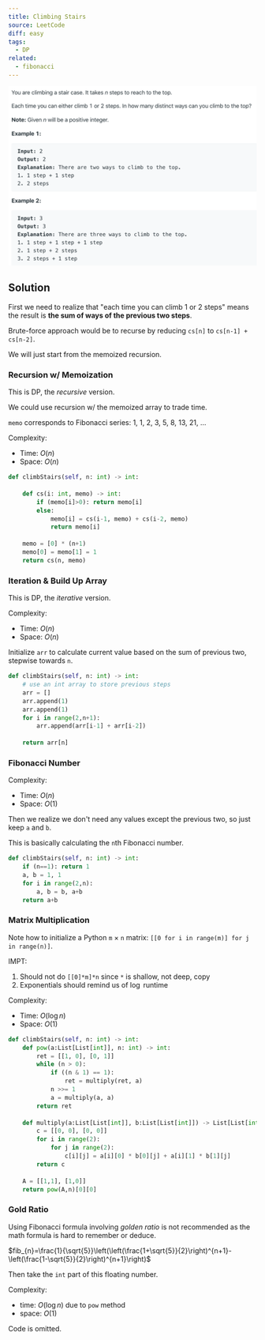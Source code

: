 ```yaml
---
title: Climbing Stairs
source: LeetCode
diff: easy
tags:
  - DP
related:
  - fibonacci
---
```


<img class="medium-zoom" src="/algo/climbing-stairs.png" alt="https://leetcode.com/problems/climbing-stairs">

## Solution

First we need to realize that "each time you can climb 1 or 2 steps" means the result is **the sum of ways of the previous two steps**.

Brute-force approach would be to recurse by reducing `cs[n]` to `cs[n-1] + cs[n-2]`.

We will just start from the memoized recursion.

### Recursion w/ Memoization

This is DP, the _recursive_ version.

We could use recursion w/ the memoized array to trade time.

`memo` corresponds to Fibonacci series: 1, 1, 2, 3, 5, 8, 13, 21, ...

Complexity:

- Time: $O(n)$
- Space: $O(n)$

```py
def climbStairs(self, n: int) -> int:

    def cs(i: int, memo) -> int:
        if (memo[i]>0): return memo[i]
        else:
            memo[i] = cs(i-1, memo) + cs(i-2, memo)
            return memo[i]

    memo = [0] * (n+1)
    memo[0] = memo[1] = 1
    return cs(n, memo)
```

### Iteration & Build Up Array

This is DP, the _iterative_ version.

Complexity:

- Time: $O(n)$
- Space: $O(n)$

Initialize `arr` to calculate current value based on the sum of previous two, stepwise towards `n`.

```py
def climbStairs(self, n: int) -> int:
    # use an int array to store previous steps
    arr = []
    arr.append(1)
    arr.append(1)
    for i in range(2,n+1):
        arr.append(arr[i-1] + arr[i-2])

    return arr[n]
```

### Fibonacci Number

Complexity:

- Time: $O(n)$
- Space: $O(1)$

Then we realize we don't need any values except the previous two, so just keep `a` and `b`.

This is basically calculating the `n`th Fibonacci number.

```py
def climbStairs(self, n: int) -> int:
    if (n==1): return 1
    a, b = 1, 1
    for i in range(2,n):
        a, b = b, a+b
    return a+b
```

### Matrix Multiplication

Note how to initialize a Python `m` $\times$ `n` matrix: `[[0 for i in range(m)] for j in range(n)]`.

IMPT:

1. Should not do `[[0]*m]*n` since `*` is shallow, not deep, copy
2. Exponentials should remind us of $\log$ runtime

Complexity:

- Time: $O(\log n)$
- Space: $O(1)$

```py
def climbStairs(self, n: int) -> int:
    def pow(a:List[List[int]], n: int) -> int:
        ret = [[1, 0], [0, 1]]
        while (n > 0):
            if ((n & 1) == 1):
                ret = multiply(ret, a)
            n >>= 1
            a = multiply(a, a)
        return ret

    def multiply(a:List[List[int]], b:List[List[int]]) -> List[List[int]]:
        c = [[0, 0], [0, 0]]
        for i in range(2):
            for j in range(2):
                c[i][j] = a[i][0] * b[0][j] + a[i][1] * b[1][j]
        return c

    A = [[1,1], [1,0]]
    return pow(A,n)[0][0]
```

### Gold Ratio

Using Fibonacci formula involving _golden ratio_ is not recommended as the math formula is hard to remember or deduce.

$fib_{n}=\frac{1}{\sqrt{5}}\left(\left(\frac{1+\sqrt{5}}{2}\right)^{n+1}-\left(\frac{1-\sqrt{5}}{2}\right)^{n+1}\right)$

Then take the `int` part of this floating number.

Complexity:

- time: $O(\log n)$ due to `pow` method
- space: $O(1)$

Code is omitted.

